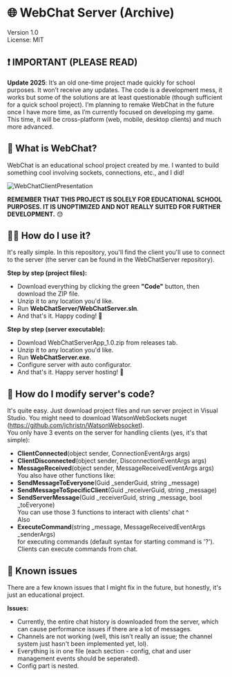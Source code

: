 # 🌐 WebChat Server (Archive)
Version 1.0  
License: MIT

## ❗ IMPORTANT (PLEASE READ)
**Update 2025**: It’s an old one-time project made quickly for school purposes. It won’t receive any updates. The code is a development mess, it works but some of the solutions are at least questionable (though sufficient for a quick school project).
I’m planning to remake WebChat in the future once I have more time, as I’m currently focused on developing my game. This time, it will be cross-platform (web, mobile, desktop clients) and much more advanced.



## 📝 What is WebChat?
WebChat is an educational school project created by me. I wanted to build something cool involving sockets, connections, etc., and I did!

![WebChatClientPresentation](https://github.com/user-attachments/assets/6790c414-26cc-4a48-91b9-6378a798fa5b)


**REMEMBER THAT THIS PROJECT IS SOLELY FOR EDUCATIONAL SCHOOL PURPOSES.
IT IS UNOPTIMIZED AND NOT REALLY SUITED FOR FURTHER DEVELOPMENT.** 😓

## 🕵🏻 How do I use it?
It's really simple. In this repository, you'll find the client you'll use to connect to the server (the server can be found in the WebChatServer repository).

**Step by step (project files):**
- Download everything by clicking the green **"Code"** button, then download the ZIP file.
- Unzip it to any location you'd like.
- Run **WebChatServer/WebChatServer.sln**.
- And that's it. Happy coding! 🥳

**Step by step (server executable):**
- Download WebChatServerApp_1.0.zip from releases tab.
- Unzip it to any location you'd like.
- Run **WebChatServer.exe**.
- Configure server with auto configurator.
- And that's it. Happy server hosting! 🥳

## 💉 How do I modify server's code?
It's quite easy. Just download project files and run server project in Visual Studio. You might need to download WatsonWebSockets nuget (https://github.com/jchristn/WatsonWebsocket).\
You only have 3 events on the server for handling clients (yes, it's that simple):
- **ClientConnected**(object sender, ConnectionEventArgs args)
- **ClientDisconnected**(object sender, DisconnectionEventArgs args)
- **MessageReceived**(object sender, MessageReceivedEventArgs args)
You also have other functions like:
- **SendMessageToEveryone**(Guid _senderGuid, string _message)
- **SendMessageToSpecificClient**(Guid _receiverGuid, string _message)
- **SendServerMessage**(Guid _receiverGuid, string _message, bool _toEveryone)
\
You can use those 3 functions to interact with clients' chat ^\
Also
- **ExecuteCommand**(string _message, MessageReceivedEventArgs _senderArgs)\
for executing commands (default syntax for starting command is '?'). Clients can execute commands from chat.

## 🔧 Known issues
There are a few known issues that I might fix in the future, but honestly, it's just an educational project.

**Issues:**
- Currently, the entire chat history is downloaded from the server, which can cause performance issues if there are a lot of messages.
- Channels are not working (well, this isn't really an issue; the channel system just hasn't been implemented yet, lol).
- Everything is in one file (each section - config, chat and user management events should be seperated).
- Config part is nested.
